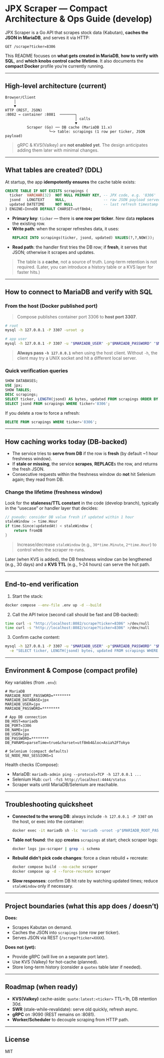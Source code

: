 # JPX Scraper — Compact Architecture & Ops Guide (develop)

JPX Scraper is a Go API that scrapes stock data (Kabutan), **caches the JSON in MariaDB**, and serves it via HTTP:
```
GET /scrape?ticker=8306
```
This README focuses on **what gets created in MariaDB**, **how to verify with SQL**, and **which knobs control cache lifetime**. It also documents the **compact Docker** profile you’re currently running.

---

## High-level architecture (current)

```
Browser/Client
    │
    ▼
HTTP (REST, JSON)
:8082 → container :8081  ───────┐
                                │ calls
                                ▼
          Scraper (Go) ── DB cache (MariaDB 11.x)
                    └─> table: scrapings (1 row per ticker, JSON payload)
```

> gRPC & KVS(Valkey) are **not enabled yet**. The design anticipates adding them later with minimal changes.

---

## What tables are created? (DDL)

At startup, the app **idempotently ensures** the cache table exists:

```sql
CREATE TABLE IF NOT EXISTS scrapings (
  ticker  VARCHAR(32)  NOT NULL PRIMARY KEY, -- JPX code, e.g. '8306'
  jsond   LONGTEXT     NULL,                 -- raw JSON payload served by /scrape
  updated DATETIME     NOT NULL              -- last refresh timestamp
) ENGINE=InnoDB DEFAULT CHARSET=utf8mb4;
```

- **Primary key**: `ticker` — there is **one row per ticker**. New data **replaces** the existing row.
- **Write path**: when the scraper refreshes data, it uses:
  ```sql
  REPLACE INTO scrapings(ticker, jsond, updated) VALUES(?,?,NOW());
  ```
- **Read path**: the handler first tries the DB row; if **fresh**, it serves that JSON; otherwise it scrapes and updates.

> The table is a **cache**, not a source of truth. Long-term retention is not required. (Later, you can introduce a history table or a KVS layer for faster hits.)

---

## How to connect to MariaDB and verify with SQL

### From the host (Docker published port)

> Compose publishes container port 3306 to **host port 3307**.

```bash
# root
mysql -h 127.0.0.1 -P 3307 -uroot -p

# app user
mysql -h 127.0.0.1 -P 3307 -u "$MARIADB_USER" -p"$MARIADB_PASSWORD" "$MARIADB_DATABASE"
```

> **Always pass `-h 127.0.0.1`** when using the host client. Without `-h`, the client may try a UNIX socket and hit a different local server.

### Quick verification queries

```sql
SHOW DATABASES;
USE jpx;
SHOW TABLES;
DESC scrapings;
SELECT ticker, LENGTH(jsond) AS bytes, updated FROM scrapings ORDER BY updated DESC LIMIT 5;
SELECT jsond FROM scrapings WHERE ticker='8306';
```

If you delete a row to force a refresh:
```sql
DELETE FROM scrapings WHERE ticker='8306';
```

---

## How caching works today (DB-backed)

- The service tries to **serve from DB** if the row is **fresh** (by default ~1 hour freshness window).
- If **stale or missing**, the service **scrapes**, **REPLACE**s the row, and returns the fresh JSON.
- Consecutive requests within the freshness window do **not** hit Selenium again; they read from DB.

### Change the lifetime (freshness window)

Look for the **staleness/TTL constant** in the code (develop branch), typically in the “usecase” or handler layer that decides:
```go
// pseudo: consider DB value fresh if updated within 1 hour
staleWindow := time.Hour
if time.Since(updatedAt) < staleWindow {
    return fromDB
}
```
> Increase/decrease `staleWindow` (e.g., `30*time.Minute`, `2*time.Hour`) to control when the scraper re-runs.

Later (when KVS is added), the DB freshness window can be lengthened (e.g., 30 days) and a **KVS TTL** (e.g., 1–24 hours) can serve the hot path.

---

## End-to-end verification

1) Start the stack:
```bash
docker compose --env-file .env up -d --build
```

2) Call the API twice (second call should be fast and DB-backed):
```bash
time curl -s "http://localhost:8082/scrape?ticker=8306" >/dev/null
time curl -s "http://localhost:8082/scrape?ticker=8306" >/dev/null
```

3) Confirm cache content:
```bash
mysql -h 127.0.0.1 -P 3307 -u "$MARIADB_USER" -p"$MARIADB_PASSWORD" "$MARIADB_DATABASE" \
  -e "SELECT ticker, LENGTH(jsond) bytes, updated FROM scrapings WHERE ticker='8306'"
```

---

## Environment & Compose (compact profile)

Key variables (from `.env`):
```env
# MariaDB
MARIADB_ROOT_PASSWORD=********
MARIADB_DATABASE=jpx
MARIADB_USER=jpx
MARIADB_PASSWORD=********

# App DB connection
DB_HOST=mariadb
DB_PORT=3306
DB_NAME=jpx
DB_USER=jpx
DB_PASSWORD=********
DB_PARAMS=parseTime=true&charset=utf8mb4&loc=Asia%2FTokyo

# Selenium (compact defaults)
SE_NODE_MAX_SESSIONS=1
```

Health checks (Compose):
- MariaDB: `mariadb-admin ping --protocol=TCP -h 127.0.0.1 ...`
- Selenium Hub: `curl -fsS http://localhost:4444/status`
- Scraper waits until MariaDB/Selenium are reachable.

---

## Troubleshooting quicksheet

- **Connected to the wrong DB**: always include `-h 127.0.0.1 -P 3307` on the host, or exec into the container:
  ```bash
  docker exec -it mariadb sh -lc 'mariadb -uroot -p"$MARIADB_ROOT_PASSWORD" -e "SHOW DATABASES"'
  ```
- **Table not found**: the app **creates** `scrapings` at start; check scraper logs:
  ```bash
  docker logs jpx-scraper | grep -i schema
  ```
- **Rebuild didn’t pick code changes**: force a clean rebuild + recreate:
  ```bash
  docker compose build --no-cache scraper
  docker compose up -d --force-recreate scraper
  ```
- **Slow responses**: confirm DB hit rate by watching updated times; reduce `staleWindow` only if necessary.

---

## Project boundaries (what this app does / doesn’t)

**Does:**
- Scrapes Kabutan on demand.
- Caches the JSON into `scrapings` (one row per ticker).
- Serves JSON via REST (`/scrape?ticker=XXXX`).

**Does not (yet):**
- Provide gRPC (will live on a separate port later).
- Use KVS (Valkey) for hot-cache (planned).
- Store long-term history (consider a `quotes` table later if needed).

---

## Roadmap (when ready)

- **KVS(Valkey)** cache-aside: `quote:latest:<ticker>` TTL=1h, DB retention 30d.
- **SWR** (stale-while-revalidate): serve old quickly, refresh async.
- **gRPC** on :9090 (REST remains on :8081).
- **Worker/Scheduler** to decouple scraping from HTTP path.

---

## License
MIT

